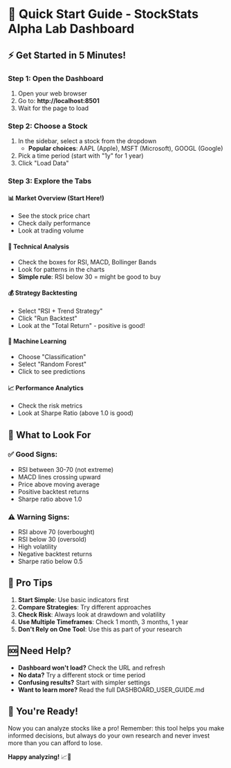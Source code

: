 # 🚀 Quick Start Guide - StockStats Alpha Lab Dashboard

## ⚡ Get Started in 5 Minutes!

### Step 1: Open the Dashboard
1. Open your web browser
2. Go to: **http://localhost:8501**
3. Wait for the page to load

### Step 2: Choose a Stock
1. In the sidebar, select a stock from the dropdown
   - **Popular choices**: AAPL (Apple), MSFT (Microsoft), GOOGL (Google)
2. Pick a time period (start with "1y" for 1 year)
3. Click "Load Data"

### Step 3: Explore the Tabs

#### 📊 **Market Overview** (Start Here!)
- See the stock price chart
- Check daily performance
- Look at trading volume

#### 🔧 **Technical Analysis**
- Check the boxes for RSI, MACD, Bollinger Bands
- Look for patterns in the charts
- **Simple rule**: RSI below 30 = might be good to buy

#### 💰 **Strategy Backtesting**
- Select "RSI + Trend Strategy"
- Click "Run Backtest"
- Look at the "Total Return" - positive is good!

#### 🤖 **Machine Learning**
- Choose "Classification" 
- Select "Random Forest"
- Click to see predictions

#### 📈 **Performance Analytics**
- Check the risk metrics
- Look at Sharpe Ratio (above 1.0 is good)

## 🎯 What to Look For

### ✅ **Good Signs:**
- RSI between 30-70 (not extreme)
- MACD lines crossing upward
- Price above moving average
- Positive backtest returns
- Sharpe ratio above 1.0

### ⚠️ **Warning Signs:**
- RSI above 70 (overbought)
- RSI below 30 (oversold)
- High volatility
- Negative backtest returns
- Sharpe ratio below 0.5

## 🎪 Pro Tips

1. **Start Simple**: Use basic indicators first
2. **Compare Strategies**: Try different approaches
3. **Check Risk**: Always look at drawdown and volatility
4. **Use Multiple Timeframes**: Check 1 month, 3 months, 1 year
5. **Don't Rely on One Tool**: Use this as part of your research

## 🆘 Need Help?

- **Dashboard won't load?** Check the URL and refresh
- **No data?** Try a different stock or time period
- **Confusing results?** Start with simpler settings
- **Want to learn more?** Read the full DASHBOARD_USER_GUIDE.md

## 🎉 You're Ready!

Now you can analyze stocks like a pro! Remember: this tool helps you make informed decisions, but always do your own research and never invest more than you can afford to lose.

**Happy analyzing!** 📈🚀
